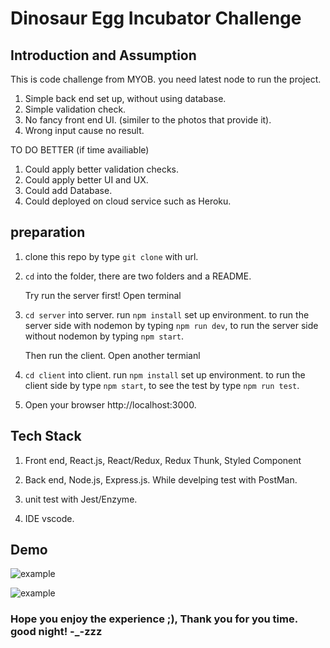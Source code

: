 # Dinosaur Egg Incubator Challenge

## Introduction and Assumption

This is code challenge from MYOB.
you need latest node to run the project.

1. Simple back end set up, without using database.
2. Simple validation check. 
4. No fancy front end UI. (similer to the photos that provide it).
3. Wrong input cause no result.

TO DO BETTER (if time availiable)

1. Could apply better validation checks.
2. Could apply better UI and UX.
3. Could add Database.
4. Could deployed on cloud service such as Heroku.

## preparation

1. clone this repo by type `git clone` with url.
2. `cd` into the folder, there are two folders and a README.
    
    Try run the server first! Open terminal

3. `cd server` into server. run `npm install` set up environment. 
    to run the server side with nodemon by typing `npm run dev`,
    to run the server side without nodemon by typing `npm start`.

    Then run the client. Open another termianl

4. `cd client` into client. run `npm install` set up environment. 
    to run the client side by type `npm start`, 
    to see the test by type `npm run test`.

5. Open your browser http://localhost:3000.

## Tech Stack

1. Front end, React.js, React/Redux, Redux Thunk, Styled Component

2. Back end, Node.js, Express.js. While develping test with PostMan.

3. unit test with Jest/Enzyme.

4. IDE vscode.

## Demo

![example](http://g.recordit.co/MbAxvV5vVa.gif)

![example](http://g.recordit.co/qE9RmqlefI.gif)

### Hope you enjoy the experience ;), Thank you for you time. good night! -_-zzz

